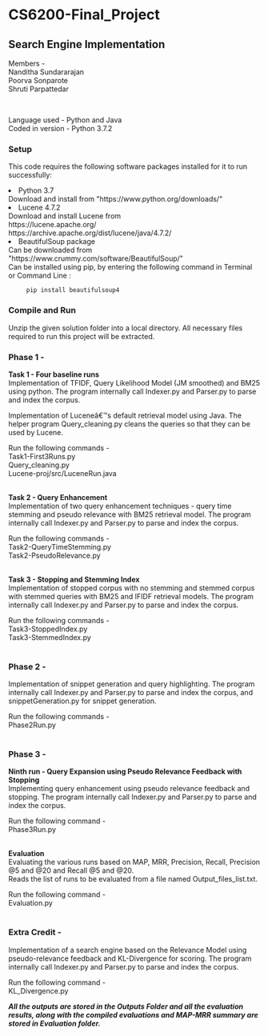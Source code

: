 # CS6200-Final_Project
## Search Engine Implementation

Members - <br>
Nanditha Sundararajan <br>
Poorva Sonparote<br>
Shruti Parpattedar

<br>

Language used - Python and Java <br>
Coded in version - Python 3.7.2

### Setup
This code requires the following software packages installed for it to run successfully:
<li> Python 3.7 <br>
	Download and install from "https://www.python.org/downloads/"<br>
<li> Lucene 4.7.2 <br>
	Download and install Lucene from<br>
	https://lucene.apache.org/ <br>
	https://archive.apache.org/dist/lucene/java/4.7.2/
<li> BeautifulSoup package <br>
	Can be downloaded from "https://www.crummy.com/software/BeautifulSoup/" <br>
	Can be installed using pip, by entering the following command in Terminal or Command Line :

		 pip install beautifulsoup4

### Compile and Run
Unzip the given solution folder into a local directory. All necessary files required to run 
this project will be extracted.


### Phase 1 - 
<b>Task 1 - Four baseline runs </b><br>
Implementation of TFIDF, Query Likelihood Model (JM smoothed) and BM25 using python. The program internally 
call Indexer.py and Parser.py to parse and index the corpus.

Implementation of Luceneâ€™s default retrieval model using Java. The helper program Query_cleaning.py cleans 
the queries so that they can be used by Lucene.

Run the following commands - <br>
    Task1-First3Runs.py <br>
    Query_cleaning.py <br>
    Lucene-proj/src/LuceneRun.java<br><br>
    
<b>Task 2 - Query Enhancement<br></b>
Implementation of two query enhancement techniques - query time stemming and pseudo relevance with BM25 retrieval
model. The program internally call Indexer.py and Parser.py to parse and index the corpus.

Run the following commands - <br>
Task2-QueryTimeStemming.py <br>
Task2-PseudoRelevance.py<br><br>

<b>Task 3 - Stopping and Stemming Index<br></b>
Implementation of stopped corpus with no stemming and stemmed corpus with stemmed queries with BM25 and IFIDF
retrieval models. The program internally call Indexer.py and Parser.py to parse and index the corpus.

Run the following commands - <br>
Task3-StoppedIndex.py<br>
Task3-StemmedIndex.py<br><br>

### Phase 2 - 
Implementation of snippet generation and query highlighting. The program internally call Indexer.py and 
Parser.py to parse and index the corpus, and snippetGeneration.py for snippet generation.

Run the following commands - <br>
Phase2Run.py <br><br>

### Phase 3 - 
<b>Ninth run - Query Expansion using Pseudo Relevance Feedback with Stopping </b><br>
Implementing query enhancement using pseudo relevance feedback and stopping. The program internally 
call Indexer.py and Parser.py to parse and index the corpus.

Run the following command - <br>
Phase3Run.py <br><br>

<b> Evaluation </b><br>
Evaluating the various runs based on MAP, MRR, Precision, Recall, Precision @5 and @20 and Recall @5 and @20. <br>
Reads the list of runs to be evaluated from a file named Output_files_list.txt.

Run the following command - <br>
Evaluation.py<br><br>

### Extra Credit - 
Implementation of a search engine based on the Relevance Model using pseudo-relevance feedback and
KL-Divergence for scoring. The program internally call Indexer.py and Parser.py to parse and index 
the corpus.

Run the following command - <br>
KL_Divergence.py<br>


<b><i> All the outputs are stored in the Outputs Folder and all the evaluation results, along with
 the compiled evaluations and MAP-MRR summary are stored in Evaluation folder.</b></i>
